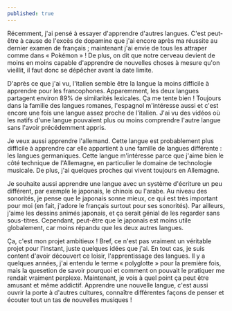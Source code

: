 ```yaml
---
published: true
---
```

Récemment, j'ai pensé à essayer d'apprendre d'autres langues. C'est peut-être à cause de l'excès de dopamine que j'ai encore après ma réussite au dernier examen de français ; maintenant j'ai envie de tous les attraper comme dans « Pokémon » ! De plus, on dit que notre cerveau devient de moins en moins capable d'apprendre de nouvelles choses à mesure qu'on vieillit, il faut donc se dépêcher avant la date limite.

D'après ce que j'ai vu, l'italien semble être la langue la moins difficile à apprendre pour les francophones. Apparemment, les deux langues partagent environ 89% de similarités lexicales. Ça me tente bien ! Toujours dans la famille des langues romanes, l'espagnol m'intéresse aussi et c'est encore une fois une langue assez proche de l'italien. J'ai vu des vidéos où les natifs d'une langue pouvaient plus ou moins comprendre l'autre langue sans l'avoir précédemment appris.

Je veux aussi apprendre l'allemand. Cette langue est probablement plus difficile à apprendre car elle appartient à une famille de langues différente  : les langues germaniques. Cette langue m'intéresse parce que j'aime bien le côté technique de l'Allemagne, en particulier le domaine de technologie musicale. De plus, j'ai quelques proches qui vivent toujours en Allemagne.

Je souhaite aussi apprendre une langue avec un système d'écriture un peu différent, par exemple le japonais, le chinois ou l'arabe. Au niveau des sonorités, je pense que le japonais sonne mieux, ce qui est très important pour moi (en fait, j'adore le français surtout pour ses sonorités). Par ailleurs, j'aime les dessins animés japonais, et ça serait génial de les regarder sans sous-titres. Cependant, peut-être que le japonais est moins utile globalement, car moins répandu que les deux autres langues.

Ça, c'est mon projet ambitieux ! Bref, ce n'est pas vraiment un véritable projet pour l'instant, juste quelques idées que j'ai. En tout cas, je suis content d'avoir découvert ce loisir, l'apprentissage des langues. Il y a quelques années, j'ai entendu le terme « polyglotte » pour la première fois, mais la quesetion de savoir pourquoi et comment on pouvait le pratiquer me rendait vraiment perplexe. Maintenant, je vois à quel point ça peut être amusant et même addictif. Apprendre une nouvelle langue, c'est aussi ouvrir la porte à d'autres cultures, connaître différentes façons de penser et écouter tout un tas de nouvelles musiques !
